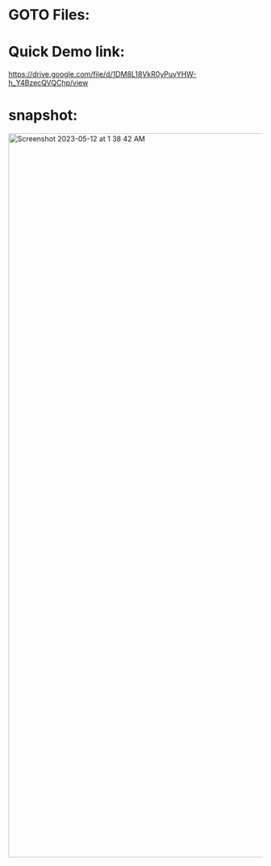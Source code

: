 # GOTO Files:


# Quick Demo link: 
https://drive.google.com/file/d/1DM8L18VkR0yPuvYHW-h_Y4BzecQVQChp/view

# snapshot: 
<img width="1434" alt="Screenshot 2023-05-12 at 1 38 42 AM" src="https://github.com/deepsubha/customRollupSummery/assets/35770307/fc1a2002-ed60-47c9-88fa-3c3f19210320">
